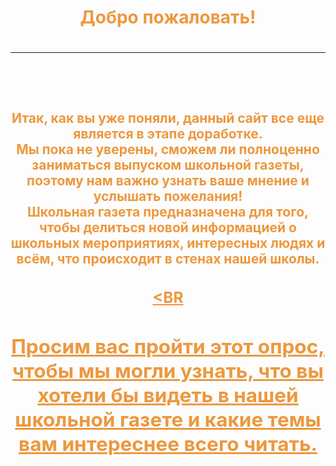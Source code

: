 <HTML>
<TITLE>
Что это?
</TITLE>

<BODY text = #ec983f>
<H1> <P align=center>
Добро пожаловать!
</P> <H1> <HR>

<BR> <H2> <CENTER>
Итак, как вы уже поняли, данный сайт все еще является в этапе доработке.
</BR>
Мы пока не уверены, сможем ли полноценно заниматься выпуском школьной газеты, поэтому нам важно узнать ваше мнение и услышать пожелания!
<BR> Школьная газета предназначена для того, чтобы делиться новой информацией о школьных мероприятиях, интересных людях и всём, что происходит в стенах нашей школы. </BR>
<H3>

<U> <BR <H2>
Просим вас пройти этот опрос, чтобы мы могли узнать, что вы хотели бы видеть в нашей школьной газете и какие темы вам интереснее всего читать.
</BR> </H2> </U>


</BODY>
</HTML>
